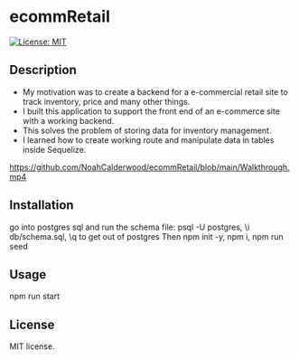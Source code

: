 # ecommRetail                                                                                                                     
[![License: MIT](https://img.shields.io/badge/License-MIT-yellow.svg)](https://opensource.org/licenses/MIT)
    
## Description
-  My motivation was to create a backend for a e-commercial retail site to track inventory, price and many other things.
-  I built this application to support the front end of an e-commerce site with a working backend.
-  This solves the problem of storing data for inventory management.
-  I learned how to create working route and manipulate data in tables inside Sequelize.


https://github.com/NoahCalderwood/ecommRetail/blob/main/Walkthrough.mp4

## Installation
go into postgres sql and run the schema file:  psql -U postgres, \i db/schema.sql, \q to get out of postgres  Then npm init -y, npm i, npm run seed

## Usage
npm run start

## License
MIT license.



